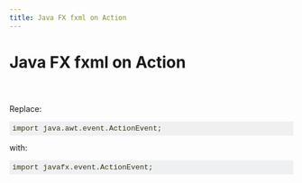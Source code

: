 ```yaml
---
title: Java FX fxml on Action
---
```


# Java FX fxml on Action

<p><span itemprop="upvoteCount" class="vote-count-post " style="margin: 8px 0px; padding: 0px; border: 0px; font-style: inherit; font-variant: inherit; font-weight: inherit; font-stretch: inherit; line-height: inherit; font-family: inherit; font-size: 20px; vertical-align: baseline; box-sizing: inherit; display: block; color: rgb(106, 115, 124);"><br/></span></p><p style="margin-top: 0px; margin-bottom: 1em; padding: 0px; border: 0px; font-style: inherit; font-variant: inherit; font-weight: inherit; font-stretch: inherit; line-height: inherit; font-family: inherit; vertical-align: baseline; box-sizing: inherit; clear: both;">Replace:</p><pre class="lang-java prettyprint prettyprinted" style="margin-top: 0px; margin-bottom: 1em; padding: 5px; border: 0px; font-style: inherit; font-variant: inherit; font-weight: inherit; font-stretch: inherit; line-height: inherit; font-family: Consolas, Menlo, Monaco, &quot;Lucida Console&quot;, &quot;Liberation Mono&quot;, &quot;DejaVu Sans Mono&quot;, &quot;Bitstream Vera Sans Mono&quot;, &quot;Courier New&quot;, monospace, sans-serif; font-size: 13px; vertical-align: baseline; box-sizing: inherit; width: auto; max-height: 600px; overflow: auto; background-color: rgb(239, 240, 241); color: rgb(57, 51, 24); overflow-wrap: normal;">import&nbsp;java.awt.event.ActionEvent;</pre><p style="margin-top: 0px; margin-bottom: 1em; padding: 0px; border: 0px; font-style: inherit; font-variant: inherit; font-weight: inherit; font-stretch: inherit; line-height: inherit; font-family: inherit; vertical-align: baseline; box-sizing: inherit; clear: both;">with:</p><pre class="lang-java prettyprint prettyprinted" style="margin-top: 0px; margin-bottom: 1em; padding: 5px; border: 0px; font-style: inherit; font-variant: inherit; font-weight: inherit; font-stretch: inherit; line-height: inherit; font-family: Consolas, Menlo, Monaco, &quot;Lucida Console&quot;, &quot;Liberation Mono&quot;, &quot;DejaVu Sans Mono&quot;, &quot;Bitstream Vera Sans Mono&quot;, &quot;Courier New&quot;, monospace, sans-serif; font-size: 13px; vertical-align: baseline; box-sizing: inherit; width: auto; max-height: 600px; overflow: auto; background-color: rgb(239, 240, 241); color: rgb(57, 51, 24); overflow-wrap: normal;">import&nbsp;javafx.event.ActionEvent;</pre><p><br/></p>



